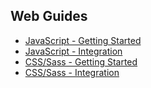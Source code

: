 ## Web Guides

* [JavaScript - Getting Started](/getting-started/javascript)
* [JavaScript - Integration](/existing-project-integration/javascript)
* [CSS/Sass - Getting Started](/getting-started/css-sass)
* [CSS/Sass - Integration](/existing-project-integration/css-sass)
